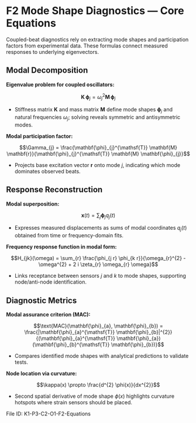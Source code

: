 # F2 Mode Shape Diagnostics — Core Equations

Coupled-beat diagnostics rely on extracting mode shapes and participation factors from experimental data. These formulas connect measured responses to underlying eigenvectors.

## Modal Decomposition
**Eigenvalue problem for coupled oscillators:**

$$\mathbf{K}\,\mathbf{\phi}_{j} = \omega_{j}^{2} \mathbf{M}\,\mathbf{\phi}_{j}$$

- Stiffness matrix $\mathbf{K}$ and mass matrix $\mathbf{M}$ define mode shapes $\mathbf{\phi}_{j}$ and natural frequencies $\omega_{j}$; solving reveals symmetric and antisymmetric modes.

**Modal participation factor:**

$$\Gamma_{j} = \frac{\mathbf{\phi}_{j}^{\mathsf{T}} \mathbf{M} \mathbf{r}}{\mathbf{\phi}_{j}^{\mathsf{T}} \mathbf{M} \mathbf{\phi}_{j}}$$

- Projects base excitation vector $\mathbf{r}$ onto mode $j$, indicating which mode dominates observed beats.

## Response Reconstruction
**Modal superposition:**

$$\mathbf{x}(t) = \sum_{j} \mathbf{\phi}_{j} q_{j}(t)$$

- Expresses measured displacements as sums of modal coordinates $q_{j}(t)$ obtained from time or frequency-domain fits.

**Frequency response function in modal form:**

$$H_{jk}(\omega) = \sum_{r} \frac{\phi_{j r} \phi_{k r}}{\omega_{r}^{2} - \omega^{2} + 2 i \zeta_{r} \omega_{r} \omega}$$

- Links receptance between sensors $j$ and $k$ to mode shapes, supporting node/anti-node identification.

## Diagnostic Metrics
**Modal assurance criterion (MAC):**

$$\text{MAC}(\mathbf{\phi}_{a}, \mathbf{\phi}_{b}) = \frac{|\mathbf{\phi}_{a}^{\mathsf{T}} \mathbf{\phi}_{b}|^{2}}{(\mathbf{\phi}_{a}^{\mathsf{T}} \mathbf{\phi}_{a})(\mathbf{\phi}_{b}^{\mathsf{T}} \mathbf{\phi}_{b})}$$

- Compares identified mode shapes with analytical predictions to validate tests.

**Node location via curvature:**

$$\kappa(x) \propto \frac{d^{2} \phi(x)}{dx^{2}}$$

- Second spatial derivative of mode shape $\phi(x)$ highlights curvature hotspots where strain sensors should be placed.

File ID: K1-P3-C2-O1-F2-Equations
